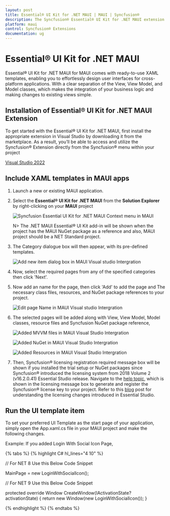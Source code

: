 ```yaml
---
layout: post
title: Essential® UI Kit for .NET MAUI | MAUI | Syncfusion®
description: The Syncfusion® Essential® UI Kit for .NET MAUI extension provides the predefined design Screens for the MAUI Apps.
platform: maui
control: Syncfusion® Extensions
documentation: ug
---
```


# Essential® UI Kit for .NET MAUI

Essential® UI Kit for .NET MAUI for MAUI comes with ready-to-use XAML templates, enabling you to effortlessly design user interfaces for cross-platform applications. With a clear separation of the View, View Model, and Model classes, which makes the integration of your business logic and making changes to existing views simple.

## Installation of Essential® UI Kit for .NET MAUI Extension

To get started with the Essential® UI Kit for .NET MAUI, first install the appropriate extension in Visual Studio by downloading it from the marketplace. As a result, you’ll be able to access and utilize the Syncfusion® Extension directly from the Syncfusion® menu within your project

[Visual Studio 2022]()


## Include XAML templates in MAUI apps

1.	Launch a new or existing MAUI application.

2.	Select the **Essential® UI Kit for .NET MAUI** from the **Solution Explorer** by right-clicking on your **MAUI** project

	![Syncfusion Essential UI Kit for .NET MAUI Context menu in MAUI](Essential_UI_Kit_images/visual-studio-intergration-context-menu.png)

	N> The .NET MAUI Essential® UI Kit add-in will be shown when the project has the MAUI NuGet package as a reference and also, MAUI project should be a NET Standard project.

3.	The Category dialogue box will then appear, with its pre-defined templates.

	![Add new item dialog box in MAUI Visual studio Intergration](Essential_UI_Kit_images/visual-studio-intergration-item-dialog-box.png)

4.	Now, select the required pages from any of the specified categories then click 'Next'.

5.	Now add an name for the page, then click 'Add' to add the page and The necessary class files, resources, and NuGet package references to your project.

	![Edit page Name in MAUI Visual studio Intergration](Essential_UI_Kit_images/visual-studio-intergration-page-name.png)

6.	The selected pages will be added along with View, View Model, Model classes, resource files and Syncfusion NuGet package reference,

	![Added MVVM files in MAUI Visual Studio Intergration](Essential_UI_Kit_images/visual-studio-intergration-mvvm-files.png)

	![Added NuGet in MAUI Visual Studio Intergration](Essential_UI_Kit_images/visual-studio-intergration-nuget.png)

	![Added Resources in MAUI Visual Studio Intergration](Essential_UI_Kit_images/visual-studio-intergration-resources.png)

7.	Then, Syncfusion® licensing registration required message box will be shown if you installed the trial setup or NuGet packages since Syncfusion® introduced the licensing system from 2018 Volume 2 (v16.2.0.41) Essential Studio release. Navigate to the [help topic](https://help.syncfusion.com/common/essential-studio/licensing/overview#how-to-generate-syncfusion-license-key), which is shown in the licensing message box to generate and register the Syncfusion® license key to your project. Refer to this [blog](https://www.syncfusion.com/blogs/post/whats-new-in-2018-volume-2.aspx) post for understanding the licensing changes introduced in Essential Studio. 

## Run the UI template item

To set your preferred UI Template as the start page of your application, simply open the App.xaml.cs file in your MAUI project and make the following changes.

Example: If you added Login With Social Icon Page,

{% tabs %}
{% highlight C# hl_lines="4 10" %}

// For NET 8 Use this Below Code Snippet

MainPage = new LoginWithSocialIcon();

// For NET 9 Use this Below Code Snippet

protected override Window CreateWindow(IActivationState? activationState)
{
    return new Window(new LoginWithSocialIcon());
}

{% endhighlight %}
{% endtabs %}

